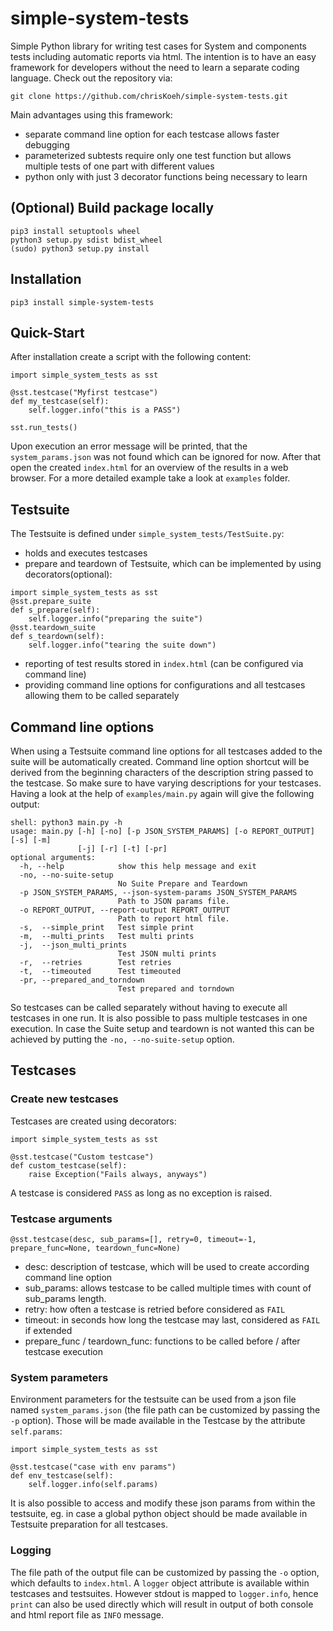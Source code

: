 # simple-system-tests
Simple Python library for writing test cases for System and components tests including automatic reports via html. The intention is to have an easy framework for developers without the need to learn a separate coding language. Check out the repository via:
```
git clone https://github.com/chrisKoeh/simple-system-tests.git
```
Main advantages using this framework:
- separate command line option for each testcase allows faster debugging
- parameterized subtests require only one test function but allows multiple tests of one part with different values
- python only with just 3 decorator functions being necessary to learn

## (Optional) Build package locally
```
pip3 install setuptools wheel
python3 setup.py sdist bdist_wheel
(sudo) python3 setup.py install
```
## Installation
```
pip3 install simple-system-tests
```
## Quick-Start
After installation create a script with the following content:
```
import simple_system_tests as sst

@sst.testcase("Myfirst testcase")
def my_testcase(self):
    self.logger.info("this is a PASS")

sst.run_tests()
```
Upon execution an error message will be printed, that the `system_params.json` was not found
which can be ignored for now. After that open the created `index.html` for an overview
of the results in a web browser. For a more detailed example take a look at `examples` folder. 
## Testsuite
The Testsuite is defined under `simple_system_tests/TestSuite.py`:
- holds and executes testcases
- prepare and teardown of Testsuite, which can be implemented by using decorators(optional):
```
import simple_system_tests as sst
@sst.prepare_suite
def s_prepare(self):
    self.logger.info("preparing the suite")
@sst.teardown_suite
def s_teardown(self):
    self.logger.info("tearing the suite down")
```
- reporting of test results stored in `index.html` (can be configured via command line)
- providing command line options for configurations and all testcases allowing them to be called
separately

## Command line options
When using a Testsuite command line options for all testcases added to the suite will be
automatically created. Command line option shortcut will be
derived from the beginning characters of the description string passed to the testcase.
So make sure to have varying descriptions for your testcases. Having a look at the help of
`examples/main.py` again will give the following output:
```
shell: python3 main.py -h
usage: main.py [-h] [-no] [-p JSON_SYSTEM_PARAMS] [-o REPORT_OUTPUT] [-s] [-m]
               [-j] [-r] [-t] [-pr]
optional arguments:
  -h, --help            show this help message and exit
  -no, --no-suite-setup
                        No Suite Prepare and Teardown
  -p JSON_SYSTEM_PARAMS, --json-system-params JSON_SYSTEM_PARAMS
                        Path to JSON params file.
  -o REPORT_OUTPUT, --report-output REPORT_OUTPUT
                        Path to report html file.
  -s,  --simple_print   Test simple print
  -m,  --multi_prints   Test multi prints
  -j,  --json_multi_prints
                        Test JSON multi prints
  -r,  --retries        Test retries
  -t,  --timeouted      Test timeouted
  -pr, --prepared_and_torndown
                        Test prepared and torndown
```
So testcases can be called separately without having to execute all testcases in one run.
It is also possible to pass multiple testcases in one execution. In case the Suite setup and
teardown is not wanted this can be achieved by putting the `-no, --no-suite-setup` option.
## Testcases
### Create new testcases

Testcases are created using decorators:
```
import simple_system_tests as sst

@sst.testcase("Custom testcase")
def custom_testcase(self):
    raise Exception("Fails always, anyways")
```
A testcase is considered `PASS` as long as no exception is raised.
### Testcase arguments
```
@sst.testcase(desc, sub_params=[], retry=0, timeout=-1, prepare_func=None, teardown_func=None)
```
- desc: description of testcase, which will be used to create according command line option
- sub_params: allows testcase to be called multiple times with count of sub_params length.
- retry: how often a testcase is retried before considered as `FAIL`
- timeout: in seconds how long the testcase may last, considered as `FAIL` if extended
- prepare_func / teardown_func: functions to be called before / after testcase execution

### System parameters
Environment parameters for the testsuite can be used from a json file named `system_params.json`
(the file path can be customized by passing the `-p` option). Those will be made available in the
Testcase by the attribute `self.params`:
```
import simple_system_tests as sst

@sst.testcase("case with env params")
def env_testcase(self):
    self.logger.info(self.params)
```
It is also possible to access and modify these json params from within the testsuite, eg. in case
a global python object should be made available in Testsuite preparation for all testcases.
### Logging
The file path of the output file can be customized by passing the `-o` option, which defaults to
`index.html`. A `logger` object attribute is available within testcases and testsuites.
However stdout is mapped to `logger.info`, hence `print` can also be used directly which will
result in output of both console and html report file as `INFO` message.
